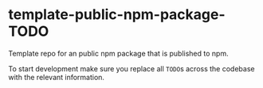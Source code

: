 # template-public-npm-package-TODO

Template repo for an public npm package that is published to npm.

To start development make sure you replace all `TODO`s across the codebase with the relevant information.
